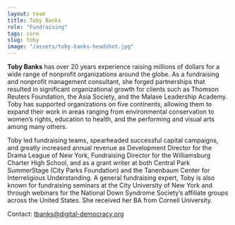 ```yaml
---
layout: team
title: Toby Banks
role: "Fundraising"
tags: core
slug: toby
image: "/assets/toby-banks-headshot.jpg"
---
```

**Toby Banks** has over 20 years experience raising millions of dollars for a wide range of nonprofit organizations around the globe. As a fundraising and nonprofit management consultant, she forged partnerships that resulted in significant organizational growth for clients such as Thomson Reuters Foundation, the Asia Society, and the Malave Leadership Academy. Toby has supported organizations on five continents, allowing them to expand their work in areas ranging from environmental conservation to women’s rights, education to health, and the performing and visual arts among many others.

Toby led fundraising teams, spearheaded successful capital campaigns, and greatly increased annual revenue as Development Director for the Drama League of New York, Fundraising Director for the Williamsburg Charter High School, and as a grant writer at both Central Park SummerStage (City Parks Foundation) and the Tanenbaum Center for Interreligious Understanding. A general fundraising expert, Toby is also known for fundraising seminars at the City University of New York and through webinars for the National Down Syndrome Society’s affiliate groups across the United States.  She received her BA from Cornell University.

Contact: [tbanks@digital-democracy.org](mailto:tbanks@digital-democracy.org)
